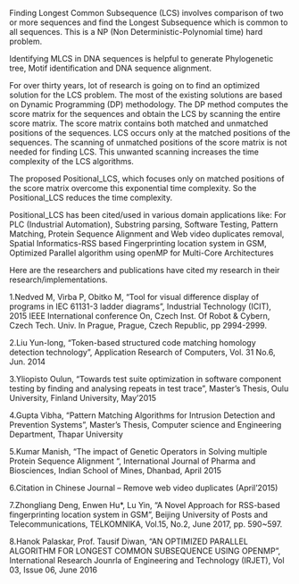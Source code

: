 Finding Longest Common Subsequence (LCS) involves comparison of two or more sequences and find the Longest Subsequence which is common to all sequences. This is a NP (Non Deterministic-Polynomial time) hard problem.

Identifying MLCS in DNA sequences is helpful to generate Phylogenetic tree, Motif identification and DNA sequence alignment.  

For over thirty years, lot of research is going on to find an optimized solution for the LCS problem. The most of the existing solutions are based on Dynamic Programming (DP) methodology. The DP method computes the score matrix for the sequences and obtain the LCS by scanning the entire score matrix. The score matrix contains both matched and unmatched positions of the sequences. LCS occurs only at the matched positions of the sequences. The scanning of unmatched positions of the score matrix is not needed for finding LCS. This  unwanted scanning increases the time complexity of the LCS algorithms. 

The proposed Positional_LCS,  which focuses only on matched positions of the score matrix overcome this exponential time complexity. So the Positional_LCS reduces the time complexity.

Positional_LCS has been cited/used in various domain applications like: For PLC (Industrial Automation), Substring parsing, Software Testing, Pattern Matching, Protein Sequence Alignment and Web video duplicates removal, Spatial Informatics-RSS based Fingerprinting location system in GSM, Optimized Parallel algorithm using openMP for Multi-Core Architectures 

Here are the researchers and publications have cited my research in their research/implementations.

1.Nedved M, Virba P, Obitko M, “Tool for visual difference display of programs in IEC 61131-3 ladder diagrams”, Industrial Technology (ICIT), 2015 IEEE International conference On, Czech Inst. Of Robot & Cybern, Czech Tech. Univ. In Prague, Prague, Czech Republic, pp 2994-2999. 

2.Liu Yun-long, “Token-based structured code matching homology detection technology”, Application Research of Computers, Vol. 31 No.6, Jun. 2014

3.Yliopisto Oulun, “Towards test suite optimization in software component testing by finding and analysing repeats in test trace”, Master’s Thesis, Oulu University, Finland University, May’2015

4.Gupta Vibha, “Pattern Matching Algorithms for Intrusion Detection and Prevention Systems”, Master’s Thesis, Computer science and Engineering Department, Thapar University

5.Kumar Manish, “The impact of Genetic Operators in Solving multiple Protein Sequence Alignment “, International Journal of Pharma and Biosciences, Indian School of Mines, Dhanbad, April 2015

6.Citation in Chinese Journal – Remove web video duplicates (April’2015)

7.Zhongliang Deng, Enwen Hu*, Lu Yin, “A Novel Approach for RSS-based fingerprinting location system in GSM”, Beijing University of Posts and Telecommunications, TELKOMNIKA, Vol.15, No.2, June 2017, pp. 590~597.

8.Hanok Palaskar, Prof. Tausif Diwan, “AN OPTIMIZED PARALLEL ALGORITHM FOR LONGEST COMMON SUBSEQUENCE USING OPENMP”, International Research Jounrla of Engineering and Technology (IRJET), Vol 03, Issue 06, June 2016
